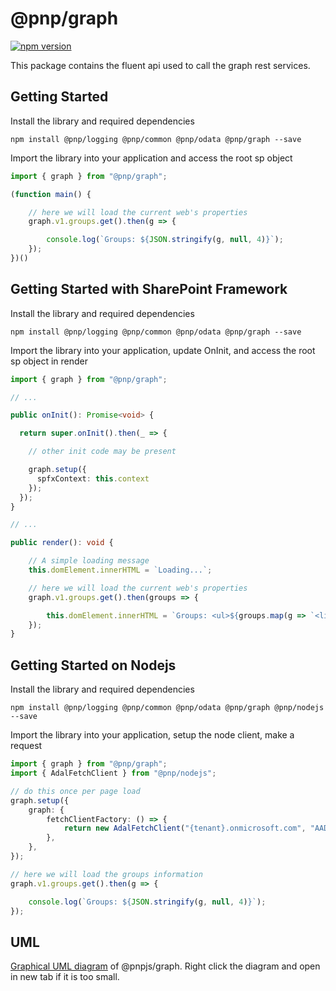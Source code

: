 # @pnp/graph

[![npm version](https://badge.fury.io/js/%40pnp%2Fgraph.svg)](https://badge.fury.io/js/%40pnp%2Fgraph)

This package contains the fluent api used to call the graph rest services.

## Getting Started

Install the library and required dependencies

`npm install @pnp/logging @pnp/common @pnp/odata @pnp/graph --save`

Import the library into your application and access the root sp object

```TypeScript
import { graph } from "@pnp/graph";

(function main() {

    // here we will load the current web's properties
    graph.v1.groups.get().then(g => {

        console.log(`Groups: ${JSON.stringify(g, null, 4)}`);
    });
})()
```

## Getting Started with SharePoint Framework

Install the library and required dependencies

`npm install @pnp/logging @pnp/common @pnp/odata @pnp/graph --save`

Import the library into your application, update OnInit, and access the root sp object in render

```TypeScript
import { graph } from "@pnp/graph";

// ...

public onInit(): Promise<void> {

  return super.onInit().then(_ => {

    // other init code may be present

    graph.setup({
      spfxContext: this.context
    });
  });
}

// ...

public render(): void {

    // A simple loading message
    this.domElement.innerHTML = `Loading...`;

    // here we will load the current web's properties
    graph.v1.groups.get().then(groups => {

        this.domElement.innerHTML = `Groups: <ul>${groups.map(g => `<li>${g.displayName}</li>`).join("")}</ul>`;
    });
}
```

## Getting Started on Nodejs

Install the library and required dependencies

`npm install @pnp/logging @pnp/common @pnp/odata @pnp/graph @pnp/nodejs --save`

Import the library into your application, setup the node client, make a request

```TypeScript
import { graph } from "@pnp/graph";
import { AdalFetchClient } from "@pnp/nodejs";

// do this once per page load
graph.setup({
    graph: {
        fetchClientFactory: () => {
            return new AdalFetchClient("{tenant}.onmicrosoft.com", "AAD Application Id", "AAD Application Secret");
        },
    },
});

// here we will load the groups information
graph.v1.groups.get().then(g => {

    console.log(`Groups: ${JSON.stringify(g, null, 4)}`);
});
```

## UML
[Graphical UML diagram](../../../docs-src/img/pnpjs-graph-uml.svg) of @pnpjs/graph. Right click the diagram and open in new tab if it is too small.
